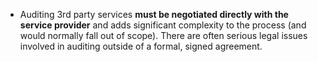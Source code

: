 
* Auditing 3rd party services **must be negotiated directly with the service provider** and adds significant complexity to the process (and would normally fall out of scope).  There are often serious legal issues involved in auditing outside of a formal, signed agreement.
